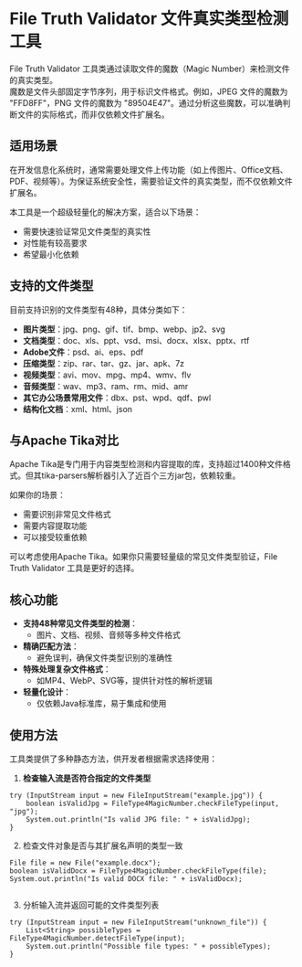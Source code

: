 # File Truth Validator 文件真实类型检测工具

File Truth Validator 工具类通过读取文件的魔数（Magic Number）来检测文件的真实类型。  
魔数是文件头部固定字节序列，用于标识文件格式。例如，JPEG 文件的魔数为 "FFD8FF"，PNG 文件的魔数为 "89504E47"。通过分析这些魔数，可以准确判断文件的实际格式，而非仅依赖文件扩展名。

## 适用场景

在开发信息化系统时，通常需要处理文件上传功能（如上传图片、Office文档、PDF、视频等）。为保证系统安全性，需要验证文件的真实类型，而不仅依赖文件扩展名。

本工具是一个超级轻量化的解决方案，适合以下场景：
- 需要快速验证常见文件类型的真实性
- 对性能有较高要求
- 希望最小化依赖

## 支持的文件类型

目前支持识别的文件类型有48种，具体分类如下：

- **图片类型**：jpg、png、gif、tif、bmp、webp、jp2、svg
- **文档类型**：doc、xls、ppt、vsd、msi、docx、xlsx、pptx、rtf
- **Adobe文件**：psd、ai、eps、pdf
- **压缩类型**：zip、rar、tar、gz、jar、apk、7z
- **视频类型**：avi、mov、mpg、mp4、wmv、flv
- **音频类型**：wav、mp3、ram、rm、mid、amr
- **其它办公场景常用文件**：dbx、pst、wpd、qdf、pwl
- **结构化文档**：xml、html、json

## 与Apache Tika对比

Apache Tika是专门用于内容类型检测和内容提取的库，支持超过1400种文件格式。但其tika-parsers解析器引入了近百个三方jar包，依赖较重。

如果你的场景：
- 需要识别非常见文件格式
- 需要内容提取功能
- 可以接受较重依赖

可以考虑使用Apache Tika。如果你只需要轻量级的常见文件类型验证，File Truth Validator 工具是更好的选择。

## 核心功能

- **支持48种常见文件类型的检测**：
  - 图片、文档、视频、音频等多种文件格式
- **精确匹配方法**：
  - 避免误判，确保文件类型识别的准确性
- **特殊处理复杂文件格式**：
  - 如MP4、WebP、SVG等，提供针对性的解析逻辑
- **轻量化设计**：
  - 仅依赖Java标准库，易于集成和使用

## 使用方法

工具类提供了多种静态方法，供开发者根据需求选择使用：

1. **检查输入流是否符合指定的文件类型**
```
try (InputStream input = new FileInputStream("example.jpg")) {
    boolean isValidJpg = FileType4MagicNumber.checkFileType(input, "jpg");
    System.out.println("Is valid JPG file: " + isValidJpg);
}

```

2. 检查文件对象是否与其扩展名声明的类型一致
```
File file = new File("example.docx");
boolean isValidDocx = FileType4MagicNumber.checkFileType(file);
System.out.println("Is valid DOCX file: " + isValidDocx);


```

3. 分析输入流并返回可能的文件类型列表
```
try (InputStream input = new FileInputStream("unknown_file")) {
    List<String> possibleTypes = FileType4MagicNumber.detectFileType(input);
    System.out.println("Possible file types: " + possibleTypes);
}
